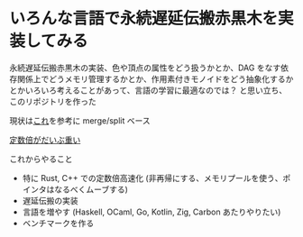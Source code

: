 # いろんな言語で永続遅延伝搬赤黒木を実装してみる

永続遅延伝搬赤黒木の実装、色や頂点の属性をどう扱うかとか、DAG をなす依存関係上でどうメモリ管理するかとか、作用素付きモノイドをどう抽象化するかとかいろいろ考えることがあって、言語の学習に最適なのでは？ と思い立ち、このリポジトリを作った

現状は[これ](http://hos.ac/slides/20120323_joi_copypaste.pdf)を参考に merge/split ベース

[定数倍がだいぶ重い](https://atcoder.jp/contests/joisc2012/submissions/33914199)

これからやること

-   特に Rust, C++ での定数倍高速化 (非再帰にする、メモリプールを使う、ポインタはなるべくムーブする)
-   遅延伝搬の実装
-   言語を増やす (Haskell, OCaml, Go, Kotlin, Zig, Carbon あたりやりたい)
-   ベンチマークを作る
